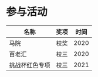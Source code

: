 # 参与活动

| 名称           | 奖项 | 时间 |
| -------------- | ---- | ---- |
| 马院           | 校奖 | 2020 |
| 百老汇         | 校三 | 2020 |
| 挑战杯红色专项 | 校三 | 2021 |
